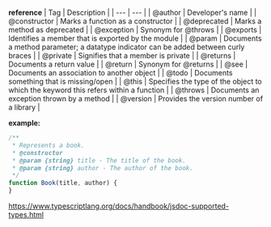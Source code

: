 **reference**
| Tag | Description |
| --- | --- |
| @author | Developer's name |
| @constructor | Marks a function as a constructor |
| @deprecated | Marks a method as deprecated |
| @exception | Synonym for @throws |
| @exports | Identifies a member that is exported by the module |
| @param | Documents a method parameter; a datatype indicator can be added between curly braces |
| @private | Signifies that a member is private |
| @returns | Documents a return value |
| @return | Synonym for @returns |
| @see | Documents an association to another object |
| @todo | Documents something that is missing/open |
| @this | Specifies the type of the object to which the keyword this refers within a function |
| @throws | Documents an exception thrown by a method |
| @version | Provides the version number of a library |

**example:**

```jsx
/**
 * Represents a book.
 * @constructor
 * @param {string} title - The title of the book.
 * @param {string} author - The author of the book.
 */
function Book(title, author) {
}
```

https://www.typescriptlang.org/docs/handbook/jsdoc-supported-types.html
